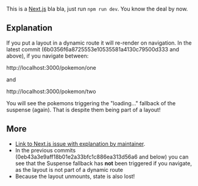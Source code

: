 This is a [Next.js](https://nextjs.org) bla bla, just run `npm run dev`. You know the deal by now.

## Explanation

If you put a layout in a dynamic route it will re-render on navigation. In the latest commit (6b0356f6a8725553e10535581a4130c79500d333 and above), if you navigate between: 

http://localhost:3000/pokemon/one

and 

http://localhost:3000/pokemon/two

You will see the pokemons triggering the "loading..." fallback of the suspense (again). That is despite them being part of a layout! 

## More

- [Link to Next.js issue with explanation by maintainer](https://github.com/vercel/next.js/issues/48082#issuecomment-1540060041).
- In the previous commits (0eb43a3e9aff18b01e2a33bfc1c886ea313d56a6 and below) you can see that the Suspense fallback has **not** been triggered if you navigate, as the layout is not part of a dynamic route
- Because the layout unmounts, state is also lost!
